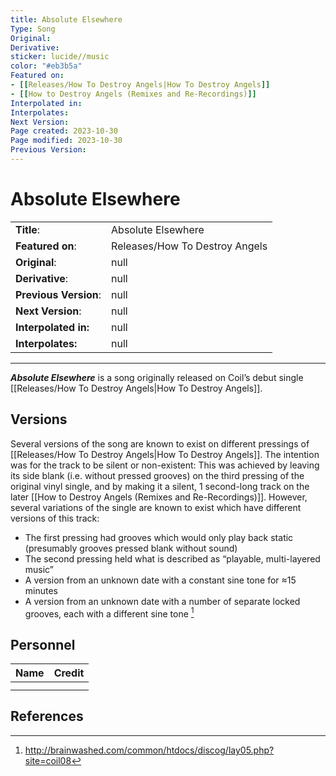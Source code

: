 ```yaml
---
title: Absolute Elsewhere
Type: Song
Original: 
Derivative: 
sticker: lucide//music
color: "#eb3b5a"
Featured on:
- [[Releases/How To Destroy Angels|How To Destroy Angels]]
- [[How to Destroy Angels (Remixes and Re-Recordings)]]
Interpolated in: 
Interpolates: 
Next Version: 
Page created: 2023-10-30
Page modified: 2023-10-30
Previous Version: 
---
```


# Absolute Elsewhere

|  |  |
| --- | --- |
| __Title__: | Absolute Elsewhere |
| __Featured on__: | Releases/How To Destroy Angels|How To Destroy Angels,How to Destroy Angels (Remixes and Re-Recordings) |
| __Original__: | null |
| __Derivative__: | null |
| __Previous Version__: | null |
| __Next Version__: | null |
| __Interpolated in:__ | null |
| __Interpolates:__ | null |

---

*__Absolute Elsewhere__* is a song originally released on Coil’s debut single [[Releases/How To Destroy Angels|How To Destroy Angels]].

## Versions

Several versions of the song are known to exist on different pressings of [[Releases/How To Destroy Angels|How To Destroy Angels]]. The intention was for the track to be silent or non-existent: This was achieved by leaving its side blank (i.e. without pressed grooves) on the third pressing of the original vinyl single, and by making it a silent, 1 second-long track on the later [[How to Destroy Angels (Remixes and Re-Recordings)]]. However, several variations of the single are known to exist which have different versions of this track:

- The first pressing had grooves which would only play back static (presumably grooves pressed blank without sound)
- The second pressing held what is described as “playable, multi-layered music”
- A version from an unknown date with a constant sine tone for ≈15 minutes
- A version from an unknown date with a number of separate locked grooves, each with a different sine tone [^1]

## Personnel

|Name|Credit|
|---|---|
|||
|||

## References
[^1]: <http://brainwashed.com/common/htdocs/discog/lay05.php?site=coil08>
